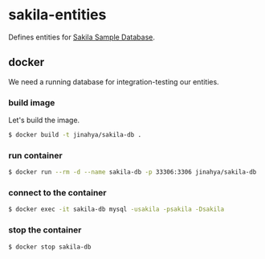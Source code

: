 # sakila-entities

Defines entities for [Sakila Sample Database](https://dev.mysql.com/doc/sakila/en/).

## docker

We need a running database for integration-testing our entities.

### build image

Let's build the image.

```bash
$ docker build -t jinahya/sakila-db .
```

### run container

```bash
$ docker run --rm -d --name sakila-db -p 33306:3306 jinahya/sakila-db
``` 

### connect to the container

```bash
$ docker exec -it sakila-db mysql -usakila -psakila -Dsakila
```

### stop the container

```bash
$ docker stop sakila-db
```
